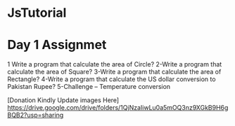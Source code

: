 # JsTutorial
#  Day 1 Assignmet
   1 Write a program that calculate the area of Circle?
   2-Write a program that calculate the area of Square?
   3-Write a program that calculate the area of Rectangle?
   4-Write a program that calculate the US dollar conversion to Pakistan Rupee?
   5-Challenge – Temperature conversion 

[Donation Kindly Update  images Here]
https://drive.google.com/drive/folders/1QjNzaIiwLu0a5mOQ3nz9XGkB9H6gBQB2?usp=sharing
